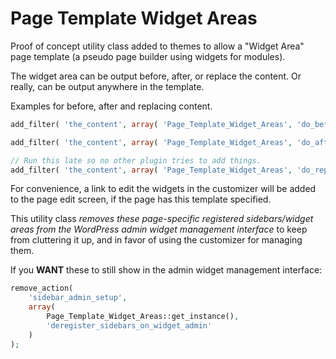# Page Template Widget Areas

Proof of concept utility class added to themes to allow a "Widget Area" page template (a pseudo page builder using widgets for modules).

The widget area can be output before, after, or replace the content.
Or really, can be output anywhere in the template.

Examples for before, after and replacing content.

```php
add_filter( 'the_content', array( 'Page_Template_Widget_Areas', 'do_before_content' ) );
```
```php
add_filter( 'the_content', array( 'Page_Template_Widget_Areas', 'do_after_content' ) );
```
```php
// Run this late so no other plugin tries to add things.
add_filter( 'the_content', array( 'Page_Template_Widget_Areas', 'do_replace_content' ), 999 );
```

For convenience, a link to edit the widgets in the customizer will be added to the
page edit screen, if the page has this template specified.

This utility class _removes these page-specific registered sidebars/widget areas
from the WordPress admin widget management interface_ to keep from cluttering it up,
and in favor of using the customizer for managing them.

If you **WANT** these to still show in the admin widget management interface:
```php
remove_action(
    'sidebar_admin_setup',
    array(
        Page_Template_Widget_Areas::get_instance(),
        'deregister_sidebars_on_widget_admin'
    )
);
```
